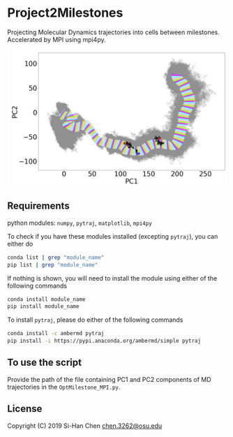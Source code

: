 # Project2Milestones
Projecting Molecular Dynamics trajectories into cells between milestones. Accelerated by MPI using mpi4py.

<img src ="https://github.com/chen3262/Project2Milestones/blob/master/demo.png" width="600">

## Requirements
python modules: ```numpy```, ```pytraj```, ```matplotlib```, ```mpi4py```

To check if you have these modules installed (excepting ```pytraj```), you can either do
```bash
conda list | grep "module_name"
pip list | grep "module_name"
```
If nothing is shown, you will need to install the module using either of the following commands
```bash
conda install module_name
pip install module_name
```
To install ```pytraj```, please do either of the following commands
```bash
conda install -c ambermd pytraj
pip install -i https://pypi.anaconda.org/ambermd/simple pytraj
```

## To use the script
Provide the path of the file containing PC1 and PC2 components of MD trajectories in the ```OptMilestone_MPI.py```.

## License

Copyright (C) 2019 Si-Han Chen chen.3262@osu.edu
